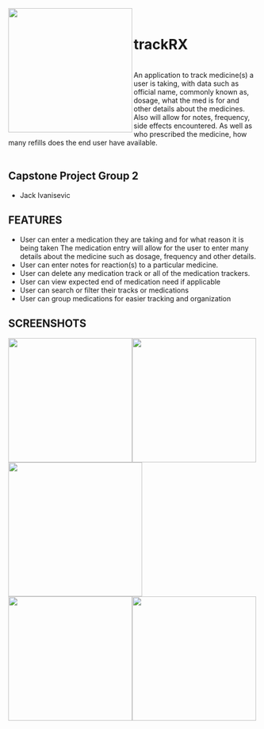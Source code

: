 <img align="left" src="https://tftedu.ca/CapStoneAssets/virus-4953855_1920.png" width="250" >
<br>

# trackRX

<br>
An application to track medicine(s) a user is taking, with data such as official name, commonly known as, dosage, what the med is for and other details about the medicines. Also will allow for notes, frequency, side effects encountered. As well as who prescribed the medicine, how many refills does the end user have available.
<br><br>

## Capstone Project Group 2

- Jack Ivanisevic <br>

## FEATURES

- User can enter a medication they are taking and for what reason it is being taken
  The medication entry will allow for the user to enter many details about the medicine such as dosage, frequency and other details.
- User can enter notes for reaction(s) to a particular medicine.
- User can delete any medication track or all of the medication trackers.
- User can view expected end of medication need if applicable
- User can search or filter their tracks or medications
- User can group medications for easier tracking and organization

## SCREENSHOTS

<img src="https://tftedu.ca/CapStoneAssets/trackRX-home.png" width="250" ><img src="https://tftedu.ca/CapStoneAssets/trackRX-meds.png" width="250" ><img src="https://tftedu.ca/CapStoneAssets/trackRX-delete.png" width="270" >
<img src="https://tftedu.ca/CapStoneAssets/trackRX-add-healthcare-pro.png" width="250" ><img src="https://tftedu.ca/CapStoneAssets/trackRX-view-healthcare-pro.png" width="250" >
